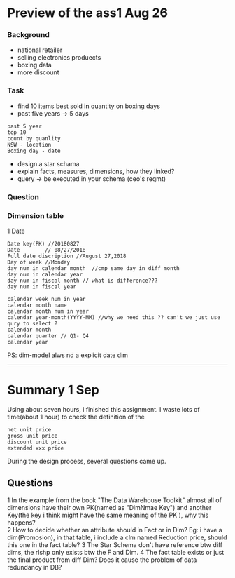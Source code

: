 # Preview of the ass1 Aug 26

### Background
- national retailer 
- selling electronics produects
- boxing data
- more discount 

### Task
- find 10 items best sold in quantity on boxing days
- past five years -> 5 days 
 ```
 past 5 year
 top 10 
 count by quanlity
 NSW - location
 Boxing day - date
 ```
- design a star schama 
- explain facts, measures, dimensions, how they linked?
- query -> be executed in your schema (ceo's reqmt)
  
### Question

### Dimension table
1 Date  
 ```
 Date key(PK) //20180827
 Date        // 08/27/2018
 Full date discription //August 27,2018
 Day of week //Monday
 day num in calendar month  //cmp same day in diff month
 day num in calendar year
 day num in fiscal month // what is difference???
 day num in fiscal year 
 
 calendar week num in year
 calendar month name
 calendar month num in year
 calendar year-month(YYYY-MM) //why we need this ?? can't we just use qury to select ?
 calendar month
 calendar quarter // Q1- Q4
 calendar year
 
 ```
 PS:
 dim-model alws nd a explicit date dim

---
# Summary 1 Sep
Using about seven hours, i finished this assignment.
I waste lots of time(about 1 hour) to check the definition of the 

```
net unit price
gross unit price
discount unit price
extended xxx price
```
During the design process, several questions came up.

## Questions
1 In the example from the book "The Data Warehouse Toolkit" almost all of dimensions have their own PK(named as "DimNmae Key")
  and another Key(the key i think might have the same meaning of the PK ), why this happens?  
2 How to decide whether an attribute should in Fact or in Dim?
  Eg: i have a dim(Promosion), in that table, i include a clm named Reduction price, should this one 
      in the fact table? 
3 The Star Schema don't have reference btw diff dims, the rlshp only exists btw the F and Dim.
4 The fact table exists or just the final product from diff Dim?
  Does it cause the problem of data redundancy in DB?
